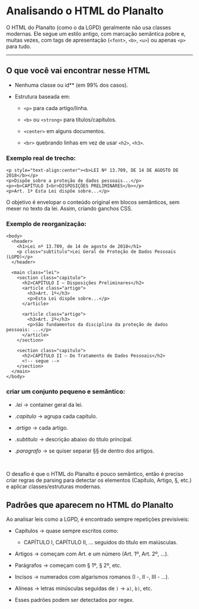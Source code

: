 # Analisando o HTML do Planalto

O HTML do Planalto (como o da LGPD) geralmente não usa classes modernas. Ele segue um estilo antigo, com marcação semântica pobre e, muitas vezes, com tags de apresentação (`<font>`, `<b>`, `<u>`) ou apenas `<p>` para tudo.

---
## O que você vai encontrar nesse HTML

- Nenhuma classe ou id** (em 99% dos casos).

- Estrutura baseada em:

    - `<p>` para cada artigo/linha.

    - `<b>` ou `<strong>` para títulos/capítulos.

    - `<center>` em alguns documentos.

    - `<br>` quebrando linhas em vez de usar `<h2>`, `<h3>`.

### Exemplo real de trecho:
```
<p style="text-align:center"><b>LEI Nº 13.709, DE 14 DE AGOSTO DE 2018</b></p>
<p>Dispõe sobre a proteção de dados pessoais...</p>
<p><b>CAPÍTULO I<br>DISPOSIÇÕES PRELIMINARES</b></p>
<p>Art. 1º Esta Lei dispõe sobre...</p>
```

O objetivo é envelopar o conteúdo original em blocos semânticos, sem mexer no texto da lei. Assim, criando ganchos CSS.

### Exemplo de reorganização:
```
<body>
  <header>
    <h1>Lei nº 13.709, de 14 de agosto de 2018</h1>
    <p class="subtitulo">Lei Geral de Proteção de Dados Pessoais (LGPD)</p>
  </header>

  <main class="lei">
    <section class="capitulo">
      <h2>CAPÍTULO I — Disposições Preliminares</h2>
      <article class="artigo">
        <h3>Art. 1º</h3>
        <p>Esta Lei dispõe sobre...</p>
      </article>

      <article class="artigo">
        <h3>Art. 2º</h3>
        <p>São fundamentos da disciplina da proteção de dados pessoais: ...</p>
      </article>
    </section>

    <section class="capitulo">
      <h2>CAPÍTULO II — Do Tratamento de Dados Pessoais</h2>
      <!-- segue -->
    </section>
  </main>
</body>
```

### criar um conjunto pequeno e semântico:
- *.lei* → container geral da lei.


- *.capitulo* → agrupa cada capítulo.


- *.artigo* → cada artigo.


- *.subtitulo* → descrição abaixo do título principal.


- *.paragrafo* → se quiser separar §§ de dentro dos artigos.

<br>

O desafio é que o HTML do Planalto é pouco semântico, então é preciso criar regras de parsing para detectar os elementos (Capítulo, Artigo, §, etc.) e aplicar classes/estruturas modernas.

## Padrões que aparecem no HTML do Planalto
Ao analisar leis como a LGPD, é encontrado sempre repetições previsíveis:

- Capítulos → quase sempre escritos como:
    - CAPÍTULO I, CAPÍTULO II, … seguidos do título em maiúsculas.


- Artigos → começam com Art. e um número (Art. 1º, Art. 2º, …).


- Parágrafos → começam com § 1º, § 2º, etc.


- Incisos → numerados com algarismos romanos (I -, II -, III - …).


- Alíneas → letras minúsculas seguidas de `)` → `a)`, `b)`, etc.


- Esses padrões podem ser detectados por regex.
